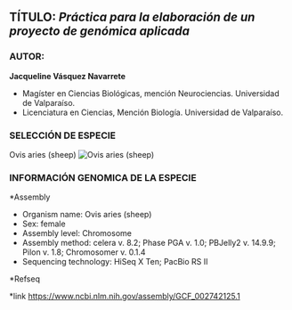 ## TÍTULO: *Práctica para la elaboración de un proyecto de genómica aplicada*

### AUTOR:  

**Jacqueline Vásquez Navarrete**
- Magíster en Ciencias Biológicas, mención Neurociencias. Universidad de Valparaíso.  
- Licenciatura en Ciencias, Mención Biología. Universidad de Valparaíso.  

### SELECCIÓN DE ESPECIE
Ovis aries (sheep)
![Ovis aries (sheep)](https://user-images.githubusercontent.com/84527634/120573851-47d87b80-c3ec-11eb-8dc0-ac59380fc317.jpg)

### INFORMACIÓN GENOMICA DE LA ESPECIE 

*Assembly
- Organism name: Ovis aries (sheep)
- Sex: female
- Assembly level: Chromosome
- Assembly method: celera v. 8.2; Phase PGA v. 1.0; PBJelly2 v. 14.9.9; Pilon v. 1.8; Chromosomer v. 0.1.4
- Sequencing technology: HiSeq X Ten; PacBio RS II




*Refseq


*link
https://www.ncbi.nlm.nih.gov/assembly/GCF_002742125.1



